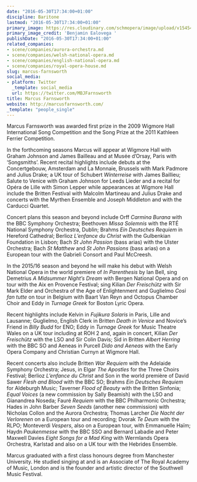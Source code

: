 ```yaml
---
date: "2016-05-30T17:34:00+01:00"
discipline: Baritone
lastmod: "2016-05-30T17:34:00+01:00"
primary_image: https://res.cloudinary.com/schmopera/image/upload/v1545409169/media/webhook-uploads/1464625972939/2016-05-31---Marcus-Farnsworth.jpg.jpg
primary_image_credit: 'Benjamin Ealovega '
publishDate: "2016-05-30T17:34:00+01:00"
related_companies:
- scene/companies/aurora-orchestra.md
- scene/companies/welsh-national-opera.md
- scene/companies/english-national-opera.md
- scene/companies/royal-opera-house.md
slug: marcus-farnsworth
social_media:
- platform: Twitter
  _template: social_media
  url: https://twitter.com/MBJFarnsworth
title: Marcus Farnsworth
website: http://marcusfarnsworth.com/
_template: "people_single"
---
```


Marcus Farnsworth was awarded first prize in the 2009 Wigmore Hall
International Song Competition and the Song Prize at the 2011 Kathleen Ferrier
Competition.

In the forthcoming seasons Marcus will appear at Wigmore Hall with Graham
Johnson and James Bailleau and at Musée d’Orsay, Paris with ‘Songsmiths’.
Recent recital highlights include debuts at the Concertgebouw, Amsterdam and La
Monnaie, Brussels with Mark Padmore and Julius Drake; a UK tour of Schubert
*Winterreise* with James Baillieu; Salute to Venice with Graham Johnson for Leeds Lieder and a recital for Opéra de Lille with Simon Lepper while appearances at Wigmore Hall include the Britten Festival with Malcolm Martineau and Julius Drake and concerts with the Myrthen Ensemble and Joseph Middleton and with the Carducci Quartet.

Concert plans this season and beyond include Orff *Carmina Burana* with the BBC
Symphony Orchestra; Beethoven *Missa Solemnis* with the RTÉ National Symphony
Orchestra, Dublin; Brahms *Ein Deutsches Requiem* in Hereford Cathedral; Berlioz
*L’enfance du Christ* with the Gulbenkian Foundation in Lisbon; Bach *St John Passion* (bass arias) with the Ulster Orchestra; Bach *St Matthew* and *St John Passions* (bass arias) on a European tour with the Gabrieli Consort and Paul McCreesh.

In the 2015/16 season and beyond he will make his debut with Welsh National Opera in the world premiere of *In Parenthesis* by Ian Bell, sing Demetrius *A Midsummer Night’s Dream* with Bergen National Opera and on tour with the Aix en Provence Festival; sing Kilian *Der Freischütz* with Sir Mark Elder and Orchestra of the Age of Enlightenment and Guglielmo *Così fan tutte* on tour in Belgium with Baart Van Reyn and Octopus Chamber Choir and Eddy in *Turnage Greek* for Boston Lyric Opera. 

Recent highlights include Kelvin in *Fujikura Solaris* in Paris, Lille and Lausanne; Guglielmo, English Clerk in Britten *Death in Venice* and Novice’s Friend in *Billy Budd* for ENO; Eddy in *Turnage Greek* for Music Theatre Wales on a UK tour including at ROH 2 and, again in concert, Kilian *Der Freischütz* with the LSO and Sir Colin Davis; Sid in Britten *Albert Herring* with the BBC SO and Aeneas in Purcell *Dido and Aeneas* with the Early Opera Company and Christian Curnyn at Wigmore Hall.

Recent concerts also include Britten *War Requiem* with the Adelaide Symphony Orchestra; Jesus, in Elgar *The Apostles* for the Three Choirs Festival; Berlioz *L’enfance du Christ* and Son in the world première of David Sawer *Flesh and Blood* with the BBC SO; Brahms *Ein Deutsches Requiem* for Aldeburgh Music; Taverner *Flood of Beauty* with the Britten Sinfonia; *Equal Voices* (a new commission by Sally Beamish) with the LSO and Gianandrea Noseda; Fauré *Requiem* with the BBC Philharmonic Orchestra; Hades in John Barber *Seven Seeds* (another new commission) with Nicholas Collon and the Aurora Orchestra; Thomas Larcher *Die Nacht der Verlorenen* on a European tour and recording; Dvorak *Te Deum* with the RLPO; Monteverdi *Vespers*, also on a European tour, with Emmanuelle Haïm; Haydn *Paukenmesse* with the BBC SSO and Bernard Labadie and Peter Maxwell Davies *Eight Songs for a Mad King* with Wermlands Opera Orchestra, Karlstad and also on a UK tour with the Hebrides Ensemble.

Marcus graduated with a first class honours degree from Manchester University. He
studied singing at and is an Associate of The Royal Academy of Music, London and is the founder and artistic director of the Southwell Music Festival.
